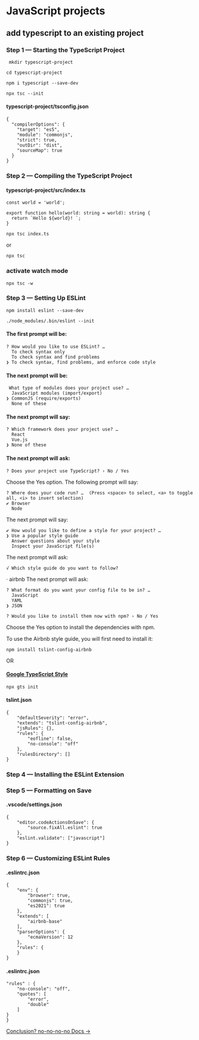 # JavaScript projects

<!-- git remote add origin git@github.com:viktishchenko/artquiz.git
/ngit psh-->

## add typescript to an existing project

### Step 1 — Starting the TypeScript Project

```
 mkdir typescript-project
```

```
cd typescript-project
```

```
npm i typescript --save-dev
```

```
npx tsc --init
```

#### typescript-project/tsconfig.json

```
{
  "compilerOptions": {
    "target": "es5",
    "module": "commonjs",
    "strict": true,
    "outDir": "dist",
    "sourceMap": true
  }
}
```

### Step 2 — Compiling the TypeScript Project

#### typescript-project/src/index.ts

```
const world = 'world';

export function hello(world: string = world): string {
  return `Hello ${world}! `;
}
```

```
npx tsc index.ts
```

or

```
npx tsc
```

### activate watch mode

```
npx tsc -w
```

### Step 3 — Setting Up ESLint

```
npm install eslint --save-dev
```

```
./node_modules/.bin/eslint --init
```

#### The first prompt will be:

```
? How would you like to use ESLint? …
  To check syntax only
  To check syntax and find problems
❯ To check syntax, find problems, and enforce code style
```

#### The next prompt will be:

```
 What type of modules does your project use? …
  JavaScript modules (import/export)
❯ CommonJS (require/exports)
  None of these
```

#### The next prompt will say:

```
? Which framework does your project use? …
  React
  Vue.js
❯ None of these
```

#### The next prompt will ask:

```
? Does your project use TypeScript? › No / Yes
```

Choose the Yes option.
The following prompt will say:

```
? Where does your code run? …  (Press <space> to select, <a> to toggle all, <i> to invert selection)
✔ Browser
  Node
```

The next prompt will say:

```
✔ How would you like to define a style for your project? …
❯ Use a popular style guide
  Answer questions about your style
  Inspect your JavaScript file(s)
```

The next prompt will ask:

```
√ Which style guide do you want to follow?
```

· airbnb
The next prompt will ask:

```
? What format do you want your config file to be in? …
  JavaScript
  YAML
❯ JSON
```

```
? Would you like to install them now with npm? › No / Yes
```

Choose the Yes option to install the dependencies with npm.

To use the Airbnb style guide, you will first need to install it:

```
npm install tslint-config-airbnb

```

OR

#### [Google TypeScript Style](https://github.com/google/gts)

```
npx gts init

```

#### tslint.json

```
{
    "defaultSeverity": "error",
    "extends": "tslint-config-airbnb",
    "jsRules": {},
    "rules": {
        "eofline": false,
        "no-console": "off"
    },
    "rulesDirectory": []
}
```

### Step 4 — Installing the ESLint Extension

### Step 5 — Formatting on Save

#### .vscode/settings.json

```
{
    "editor.codeActionsOnSave": {
        "source.fixAll.eslint": true
    },
    "eslint.validate": ["javascript"]
}
```

### Step 6 — Customizing ESLint Rules

#### .eslintrc.json

```
{
    "env": {
        "browser": true,
        "commonjs": true,
        "es2021": true
    },
    "extends": [
        "airbnb-base"
    ],
    "parserOptions": {
        "ecmaVersion": 12
    },
    "rules": {
    }
}
```

#### .eslintrc.json

```
"rules" : {
    "no-console": "off",
    "quotes": [
        "error",
        "double"
    ]
}
}
```

[Conclusion? no-no-no-no Docs → ](https://eslint.org/docs/rules/)
